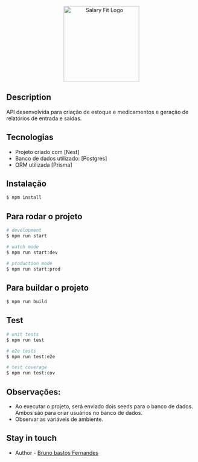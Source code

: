 <p align="center">
  <a href="https://cdn.prod.website-files.com/604f6dd6484918ba61b90055/660c3ae38c4e84e1e8e4faad_LOGO.png" target="blank"><img src="https://www.salaryfits.com.br/" width="200" alt="Salary Fit Logo" /></a>
</p>

## Description

API desenvolvida para criação de estoque e medicamentos e geração de relatórios de entrada e saídas.

## Tecnologias

- Projeto criado com
  [Nest]
- Banco de dados utilizado:
  [Postgres]
- ORM utilizada
  [Prisma]

## Instalação

```bash
$ npm install
```

## Para rodar o projeto

```bash
# development
$ npm run start

# watch mode
$ npm run start:dev

# production mode
$ npm run start:prod
```

## Para buildar o projeto

```bash
$ npm run build
```

## Test

```bash
# unit tests
$ npm run test

# e2e tests
$ npm run test:e2e

# test coverage
$ npm run test:cov
```

## Observações:

- Ao executar o projeto, será enviado dois seeds para o banco de dados. Ambos são para criar usuários no banco de dados.
- Observar as variáveis de ambiente.

## Stay in touch

- Author - [Bruno bastos Fernandes](https://br.linkedin.com/in/brunobastosfer)
